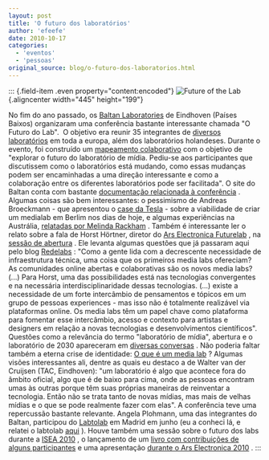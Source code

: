 ```yaml
---
layout: post
title: 'O futuro dos laboratórios'
author: 'efeefe'
date: 2010-10-17
categories:
  - 'eventos'
  - 'pessoas'
original_source: blog/o-futuro-dos-laboratorios.html
---
```


::: {.field-item .even property="content:encoded"}
![Future of the Lab](http://redelabs-org.github.io/sites/redelabs.org/files/images/fotl.png "Future of the Lab"){.aligncenter width="445" height="199"}

No fim do ano passado, os [Baltan Laboratories](http://www.baltanlaboratories.org/) de Eindhoven (Países Baixos) organizaram uma conferência bastante interessante chamada \"O Futuro do Lab\".  O objetivo era reunir 35 integrantes de [diversos laboratórios](http://www.baltanlaboratories.org/?p=1420) em toda a europa, além dos laboratórios holandeses. Durante o evento, foi construído um [mapeamento colaborativo](http://www.baltanlaboratories.org/?p=1599) com o objetivo de \"explorar o futuro do laboratório de mídia. Pediu-se aos participantes que discutissem como o laboratórios está mudando, como essas mudanças podem ser encaminhadas a uma direção interessante e como a colaboração entre os diferentes laboratórios pode ser facilitada\". O site do Baltan conta com bastante [documentação relacionada à conferência](http://www.baltanlaboratories.org/?cat=53) . Algumas coisas são bem interessantes: o pessimismo de Andreas Broeckmann - que apresentou o [case da Tesla](http://www.baltanlaboratories.org/?p=1621) - sobre a viabilidade de criar um medialab em Berlim nos dias de hoje, e algumas experiências na Austrália, [relatadas por Melinda Rackham](http://www.baltanlaboratories.org/?p=1610) . Também é interessante ler o relato sobre a fala de Horst Hörtner, diretor do [Ars Electronica Futurelab](http://www.aec.at/futurelab_about_en.php) , na [sessão de abertura](http://www.baltanlaboratories.org/?p=1627) . Ele levanta algumas questões que já passaram aqui pelo blog [Redelabs](http://culturadigital.br/redelabs) : \"Como a gente lida com a decrescente necessidade de infraestrutura técnica, uma coisa que os primeiros media labs ofereciam? As comunidades online abertas e colaborativas são os novos media labs? (\...) Para Horst, uma das possibilidades está nas tecnologias convergentes e na necessária interdisciplinaridade dessas tecnologias. (\...) existe a necessidade de um forte intercâmbio de pensamentos e tópicos em um grupo de pessoas experiences - mas isso não é totalmente realizável via plataformas online. Os media labs têm um papel chave como plataforma para fomentar esse intercâmbio, acesso e contexto para artistas e designers em relação a novas tecnologias e desenvolvimentos científicos\". Questões como a relevância do termo \"laboratório de mídia\", abertura e o laboratório de 2030 apareceram em [diversas conversas](http://www.baltanlaboratories.org/?p=1684) . Não poderia faltar também a eterna crise de identidade: [O que é um media lab](http://www.baltanlaboratories.org/?p=1899) ? Algumas visões interessantes ali, dentre as quais eu destaco a de Walter van der Cruijsen (TAC, Eindhoven): \"um laboratório é algo que acontece fora do âmbito oficial, algo que é de baixo para cima, onde as pessoas encontram umas às outras porque têm suas próprias maneiras de reinventar a tecnologia. Então não se trata tanto de novas mídias, mas mais de velhas mídias e o que se pode realmente fazer com elas\". A conferência teve uma repercussão bastante relevante. Angela Plohmann, uma das integrantes do Baltan, participou do [Labtolab](http://labtolab.org/) em Madrid em junho (eu a conheci lá, e relatei o labtolab [aqui](http://desvio.weblab.tk/blog/labtolab-dia-dia) ). Houve também uma sessão sobre o futuro dos labs durante a [ISEA 2010](http://www.baltanlaboratories.org/?p=2096) , o lançamento de um [livro com contribuições de alguns participantes](http://www.baltanlaboratories.org/?p=2194) e uma apresentação [durante o Ars Electronica 2010](http://www.baltanlaboratories.org/?p=2212) .
:::
